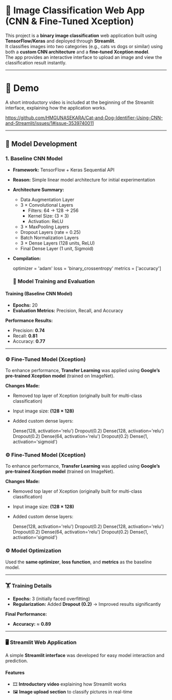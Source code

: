 # 🧠 Image Classification Web App (CNN & Fine-Tuned Xception)

This project is a **binary image classification** web application built using **TensorFlow/Keras** and deployed through **Streamlit**.  
It classifies images into two categories (e.g., cats vs dogs or similar) using both a **custom CNN architecture** and a **fine-tuned Xception model**.  
The app provides an interactive interface to upload an image and view the classification result instantly.

---
# 🎥 Demo

A short introductory video is included at the beginning of the Streamlit interface, explaining how the application works.

https://github.com/HMGUNASEKARA/Cat-and-Dog-Identifier-Using-CNN-and-Streamlit/issues/1#issue-3539740011

---
## 🧩 Model Development

### 1. **Baseline CNN Model**

- **Framework:** TensorFlow + Keras Sequential API  
- **Reason:** Simple linear model architecture for initial experimentation  
- **Architecture Summary:**
  - Data Augmentation Layer  
  - 3 × Convolutional Layers  
    - Filters: 64 → 128 → 256  
    - Kernel Size: (3 × 3)  
    - Activation: ReLU  
  - 3 × MaxPooling Layers  
  - Dropout Layers (rate = 0.25)  
  - Batch Normalization Layers  
  - 3 × Dense Layers (128 units, ReLU)  
  - Final Dense Layer (1 unit, Sigmoid)  

- **Compilation:**
  
  optimizer = 'adam'
  loss = 'binary_crossentropy'
  metrics = ['accuracy']

  ### 🧠 Model Training and Evaluation

#### **Training (Baseline CNN Model)**

- **Epochs:** 20  
- **Evaluation Metrics:** Precision, Recall, and Accuracy  

**Performance Results:**
- Precision: **0.74**  
- Recall: **0.81**  
- Accuracy: **0.77**  

---

### ⚙️ Fine-Tuned Model (Xception)

To enhance performance, **Transfer Learning** was applied using **Google’s pre-trained Xception model** (trained on ImageNet).

**Changes Made:**
- Removed top layer of Xception (originally built for multi-class classification)  
- Input image size: **(128 × 128)**  
- Added custom dense layers:

  Dense(128, activation='relu')
  Dropout(0.2)
  Dense(128, activation='relu')
  Dropout(0.2)
  Dense(64, activation='relu')
  Dropout(0.2)
  Dense(1, activation='sigmoid')


### ⚙️ Fine-Tuned Model (Xception)

To enhance performance, **Transfer Learning** was applied using **Google’s pre-trained Xception model** (trained on ImageNet).

**Changes Made:**
- Removed top layer of Xception (originally built for multi-class classification)  
- Input image size: **(128 × 128)**  
- Added custom dense layers:

  Dense(128, activation='relu')
  Dropout(0.2)
  Dense(128, activation='relu')
  Dropout(0.2)
  Dense(64, activation='relu')
  Dropout(0.2)
  Dense(1, activation='sigmoid')

### ⚙️ Model Optimization

Used the **same optimizer**, **loss function**, and **metrics** as the baseline model.

---

### 🏋️ Training Details

- **Epochs:** 3 (initially faced overfitting)  
- **Regularization:** Added **Dropout (0.2)** → Improved results significantly  

**Final Performance:**  
- **Accuracy:** ≈ **0.89**

---

### 🖥️ Streamlit Web Application

A simple **Streamlit interface** was developed for easy model interaction and prediction.

#### Features
- 🎞 **Introductory video** explaining how Streamlit works  
- 🖼 **Image upload section** to classify pictures in real-time  




